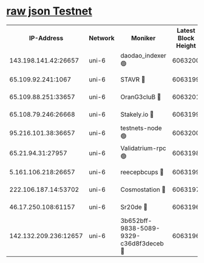 [raw json Testnet](https://rpc-check.junot.stavr.tech/junot/rpc-junot-result.json)
=


<table><tr><th>IP-Address</th><th>Network</th><th>Moniker</th><th>Latest Block Height</th><th>Earliest Block Height</th><th>Catching Up</th><th>Tx Index</th><th>Voting Power</th><th>Scan Time</th></tr><tr><td>143.198.141.42:26657</td><td>uni-6</td><td>daodao_indexer 🟢</td><td>6063200</td><td>1</td><td>False</td><td>off</td><td>0</td><td>2023-12-14T12:30:50.077750847UTC</td></tr><tr><td>65.109.92.241:1067</td><td>uni-6</td><td>STAVR 🔴</td><td>6063199</td><td>1138541</td><td>False</td><td>on</td><td>6047</td><td>2023-12-14T12:30:39.586629659UTC</td></tr><tr><td>65.109.88.251:33657</td><td>uni-6</td><td>OranG3cluB 🔴</td><td>6063201</td><td>1138541</td><td>False</td><td>on</td><td>11</td><td>2023-12-14T12:30:54.541002340UTC</td></tr><tr><td>65.108.79.246:26668</td><td>uni-6</td><td>Stakely.io 🔴</td><td>6063199</td><td>1570872</td><td>False</td><td>on</td><td>1261202</td><td>2023-12-14T12:30:40.566893331UTC</td></tr><tr><td>95.216.101.38:36657</td><td>uni-6</td><td>testnets-node 🟢</td><td>6063200</td><td>1615130</td><td>False</td><td>on</td><td>0</td><td>2023-12-14T12:30:43.044812559UTC</td></tr><tr><td>65.21.94.31:27957</td><td>uni-6</td><td>Validatrium-rpc 🟢</td><td>6063198</td><td>2943363</td><td>False</td><td>on</td><td>0</td><td>2023-12-14T12:30:35.118636669UTC</td></tr><tr><td>5.161.106.218:26657</td><td>uni-6</td><td>reecepbcups 🔴</td><td>6063199</td><td>4468422</td><td>False</td><td>on</td><td>105015</td><td>2023-12-14T12:30:40.222589019UTC</td></tr><tr><td>222.106.187.14:53702</td><td>uni-6</td><td>Cosmostation 🔴</td><td>6063197</td><td>5344501</td><td>False</td><td>on</td><td>110003</td><td>2023-12-14T12:30:32.736545884UTC</td></tr><tr><td>46.17.250.108:61157</td><td>uni-6</td><td>Sr20de 🔴</td><td>6063196</td><td>5727371</td><td>False</td><td>on</td><td>28</td><td>2023-12-14T12:30:27.734393084UTC</td></tr><tr><td>142.132.209.236:12657</td><td>uni-6</td><td>3b652bff-9838-5089-9329-c36d8f3deceb 🔴</td><td>6063196</td><td>6051280</td><td>False</td><td>on</td><td>157563</td><td>2023-12-14T12:30:31.384055437UTC</td></tr></table>